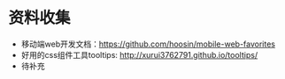 # 资料收集
- 移动端web开发文档：https://github.com/hoosin/mobile-web-favorites
- 好用的css组件工具tooltips: http://xurui3762791.github.io/tooltips/
- 待补充
